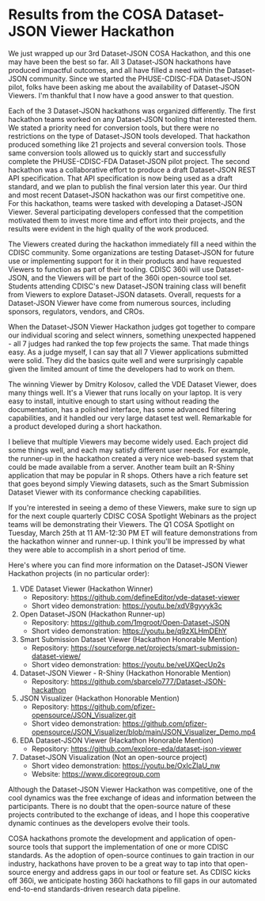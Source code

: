 # Results from the COSA Dataset-JSON Viewer Hackathon

We just wrapped up our 3rd Dataset-JSON COSA Hackathon, and this one may have been the best so far.
All 3 Dataset-JSON hackathons have produced impactful outcomes, and all have filled a need within 
the Dataset-JSON community. Since we started the PHUSE-CDISC-FDA Dataset-JSON pilot, folks have been 
asking me about the availability of Dataset-JSON Viewers. I'm thankful that I now have a good answer to 
that question.

Each of the 3 Dataset-JSON hackathons was organized differently. The first hackathon teams worked on any 
Dataset-JSON tooling that interested them. We stated a priority need for conversion tools, but there 
were no restrictions on the type of Dataset-JSON tools developed. That hackathon 
produced something like 21 projects and several conversion tools. Those same conversion tools allowed us to 
quickly start and successfully complete the PHUSE-CDISC-FDA Dataset-JSON pilot project. The second hackathon 
was a collaborative effort to produce a draft Dataset-JSON REST API specification. That API specification is 
now being used as a draft standard, and we plan to publish the final version later this year. Our third and
most recent Dataset-JSON hackathon was our first competitive one. For this hackathon, teams were tasked with
developing a Dataset-JSON Viewer. Several participating developers confessed that the competition motivated
them to invest more time and effort into their projects, and the results were evident in the high quality of
the work produced.

The Viewers created during the hackathon immediately fill a need within the CDISC community. 
Some organizations are testing Dataset-JSON for future use or implementing support for it in their products 
and have requested Viewers to function as part of their tooling. CDISC 360i will use Dataset-JSON, and the 
Viewers will be part of the 360i open-source tool set. Students attending CDISC's new Dataset-JSON training
class will benefit from Viewers to explore Dataset-JSON datasets. Overall, requests for a Dataset-JSON Viewer 
have come from numerous sources, including sponsors, regulators, vendors, and CROs.

When the Dataset-JSON Viewer Hackathon judges got together to compare our individual scoring and select winners, something 
unexpected happened - all 7 judges had ranked the top few projects the same. That made things easy. As a judge 
myself, I can say that all 7 Viewer applications submitted were solid. They did the basics quite well and were 
surprisingly capable given the limited amount of time the developers had to work on them.

The winning Viewer by Dmitry Kolosov, called the VDE Dataset Viewer, does many things well. It's a Viewer 
that runs locally on your laptop. It is very easy to install, intuitive enough to start using without reading 
the documentation, has a polished interface, has some advanced filtering capabilities, and it handled our 
very large dataset test well. Remarkable for a product developed during a short hackathon.

I believe that multiple Viewers may become widely used. Each project did some things well, and each 
may satisfy different user needs. For example, the runner-up in the hackathon created a very nice 
web-based system that could be made available from a server. Another team built an R-Shiny application 
that may be popular in R shops. Others have a rich feature set that goes beyond simply Viewing datasets, 
such as the Smart Submission Dataset Viewer with its conformance checking capabilities.

If you're interested in seeing a demo of these Viewers, make sure to sign up for the next couple 
quarterly CDISC COSA Spotlight Webinars as the project teams will be demonstrating their Viewers. 
The Q1 COSA Spotlight on Tuesday, March 25th at 11 AM-12:30 PM ET will feature demonstrations from the hackathon 
winner and runner-up. I think you'll be impressed by what they were able to accomplish in a short period of time.

Here's where you can find more information on the Dataset-JSON Viewer Hackathon projects (in no particular order):

1.  VDE Dataset Viewer (Hackathon Winner)
    - Repository: https://github.com/defineEditor/vde-dataset-viewer
    - Short video demonstration: https://youtu.be/xdV8gyyyk3c
2.  Open Dataset-JSON (Hackathon Runner-up)
    - Repository: https://github.com/1mgroot/Open-Dataset-JSON
    - Short video demonstration: https://youtu.be/q9zXLHmDEhY
3.  Smart Submission Dataset Viewer (Hackathon Honorable Mention)
    - Repository: https://sourceforge.net/projects/smart-submission-dataset-viewe/
    - Short video demonstration: https://youtu.be/veUXQecUp2s
4.  Dataset-JSON Viewer - R-Shiny (Hackathon Honorable Mention)
    - Repository: https://github.com/sbarcelo777/Dataset-JSON-hackathon
5.  JSON Visualizer (Hackathon Honorable Mention)
    - Repository: https://github.com/pfizer-opensource/JSON_Visualizer.git
    - Short video demonstration: https://github.com/pfizer-opensource/JSON_Visualizer/blob/main/JSON_Visualizer_Demo.mp4
6.  EDA Dataset-JSON Viewer (Hackathon Honorable Mention)
    - Repository: https://github.com/explore-eda/dataset-json-viewer
7.  Dataset-JSON Visualization (Not an open-source project)
    - Short video demonstration: https://youtu.be/OxIcZIaU_nw
    - Website: https://www.dicoregroup.com

Although the Dataset-JSON Viewer Hackathon was competitive, one of the cool dynamics was the free exchange of ideas 
and information between the participants. There is no doubt that the open-source nature of these projects 
contributed to the exchange of ideas, and I hope this cooperative dynamic continues as the developers evolve 
their tools.

COSA hackathons promote the development and application of open-source tools that support the 
implementation of one or more CDISC standards. As the adoption of open-source continues to gain traction 
in our industry, hackathons have proven to be a great way to tap into that open-source energy and address 
gaps in our tool or feature set. As CDISC kicks off 360i, we anticipate hosting 360i hackathons to fill gaps 
in our automated end-to-end standards-driven research data pipeline.


